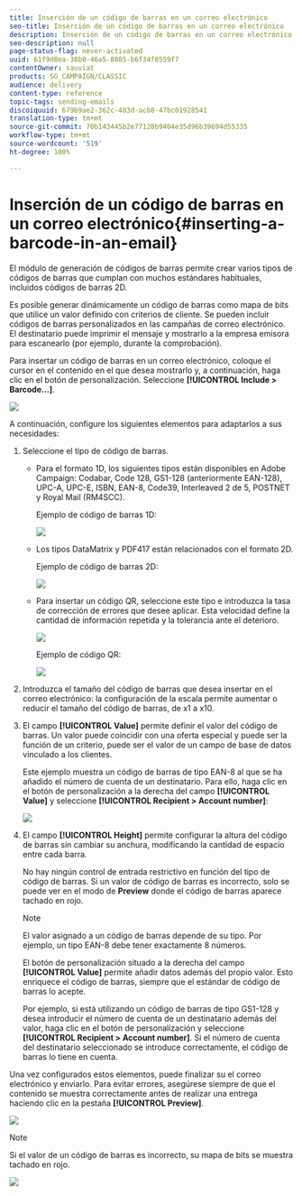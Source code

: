 ```yaml
---
title: Inserción de un código de barras en un correo electrónico
seo-title: Inserción de un código de barras en un correo electrónico
description: Inserción de un código de barras en un correo electrónico
seo-description: null
page-status-flag: never-activated
uuid: 61f9d8ea-38b0-46a5-8085-b6f34f8559f7
contentOwner: sauviat
products: SG_CAMPAIGN/CLASSIC
audience: delivery
content-type: reference
topic-tags: sending-emails
discoiquuid: 679b9ae2-362c-483d-acb8-47bc01928541
translation-type: tm+mt
source-git-commit: 70b143445b2e77128b9404e35d96b39694d55335
workflow-type: tm+mt
source-wordcount: '519'
ht-degree: 100%

---
```



# Inserción de un código de barras en un correo electrónico{#inserting-a-barcode-in-an-email}

El módulo de generación de códigos de barras permite crear varios tipos de códigos de barras que cumplan con muchos estándares habituales, incluidos códigos de barras 2D.

Es posible generar dinámicamente un código de barras como mapa de bits que utilice un valor definido con criterios de cliente. Se pueden incluir códigos de barras personalizados en las campañas de correo electrónico. El destinatario puede imprimir el mensaje y mostrarlo a la empresa emisora para escanearlo (por ejemplo, durante la comprobación).

Para insertar un código de barras en un correo electrónico, coloque el cursor en el contenido en el que desea mostrarlo y, a continuación, haga clic en el botón de personalización. Seleccione **[!UICONTROL Include > Barcode...]**.

![](assets/barcode_insert_14.png)

A continuación, configure los siguientes elementos para adaptarlos a sus necesidades:

1. Seleccione el tipo de código de barras.

   * Para el formato 1D, los siguientes tipos están disponibles en Adobe Campaign: Codabar, Code 128, GS1-128 (anteriormente EAN-128), UPC-A, UPC-E, ISBN, EAN-8, Code39, Interleaved 2 de 5, POSTNET y Royal Mail (RM4SCC).

      Ejemplo de código de barras 1D:

      ![](assets/barcode_insert_08.png)

   * Los tipos DataMatrix y PDF417 están relacionados con el formato 2D.

      Ejemplo de código de barras 2D:

      ![](assets/barcode_insert_09.png)

   * Para insertar un código QR, seleccione este tipo e introduzca la tasa de corrección de errores que desee aplicar. Esta velocidad define la cantidad de información repetida y la tolerancia ante el deterioro.

      ![](assets/barcode_insert_06.png)

      Ejemplo de código QR:

      ![](assets/barcode_insert_12.png)

1. Introduzca el tamaño del código de barras que desea insertar en el correo electrónico: la configuración de la escala permite aumentar o reducir el tamaño del código de barras, de x1 a x10.
1. El campo **[!UICONTROL Value]** permite definir el valor del código de barras. Un valor puede coincidir con una oferta especial y puede ser la función de un criterio, puede ser el valor de un campo de base de datos vinculado a los clientes.

   Este ejemplo muestra un código de barras de tipo EAN-8 al que se ha añadido el número de cuenta de un destinatario. Para ello, haga clic en el botón de personalización a la derecha del campo **[!UICONTROL Value]** y seleccione **[!UICONTROL Recipient > Account number]**:

   ![](assets/barcode_insert_15.png)

1. El campo **[!UICONTROL Height]** permite configurar la altura del código de barras sin cambiar su anchura, modificando la cantidad de espacio entre cada barra.

   No hay ningún control de entrada restrictivo en función del tipo de código de barras. Si un valor de código de barras es incorrecto, solo se puede ver en el modo de **Preview** donde el código de barras aparece tachado en rojo.

   >[!NOTE]
   >
   >El valor asignado a un código de barras depende de su tipo. Por ejemplo, un tipo EAN-8 debe tener exactamente 8 números.
   >
   >El botón de personalización situado a la derecha del campo **[!UICONTROL Value]** permite añadir datos además del propio valor. Esto enriquece el código de barras, siempre que el estándar de código de barras lo acepte.
   >
   >Por ejemplo, si está utilizando un código de barras de tipo GS1-128 y desea introducir el número de cuenta de un destinatario además del valor, haga clic en el botón de personalización y seleccione **[!UICONTROL Recipient > Account number]**. Si el número de cuenta del destinatario seleccionado se introduce correctamente, el código de barras lo tiene en cuenta.

Una vez configurados estos elementos, puede finalizar su el correo electrónico y enviarlo. Para evitar errores, asegúrese siempre de que el contenido se muestra correctamente antes de realizar una entrega haciendo clic en la pestaña **[!UICONTROL Preview]**.

![](assets/barcode_insert_10.png)

>[!NOTE]
>
>Si el valor de un código de barras es incorrecto, su mapa de bits se muestra tachado en rojo.

![](assets/barcode_insert_11.png)
